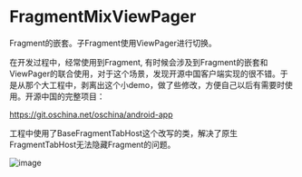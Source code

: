 # FragmentMixViewPager
Fragment的嵌套。子Fragment使用ViewPager进行切换。
   
   在开发过程中，经常使用到Fragment, 有时候会涉及到Fragment的嵌套和ViewPager的联合使用，对于这个场景，发现开源中国客户端实现的很不错。于是从那个大工程中，剥离出这个小demo，做了些修改，方便自己以后有需要时使用。开源中国的完整项目：
   
   https://git.oschina.net/oschina/android-app
   
   工程中使用了BaseFragmentTabHost这个改写的类，解决了原生FragmentTabHost无法隐藏Fragment的问题。
   
   ![image](https://github.com/weijianfeng/FragmentMixViewPager/blob/master/readme.gif) 

